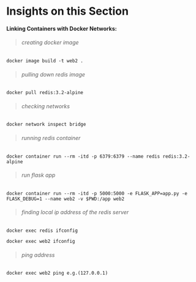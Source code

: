 # Insights on this Section
#### Linking Containers with Docker Networks:
> ###### creating docker image
```
docker image build -t web2 .
```
> ###### pulling down redis image
```
docker pull redis:3.2-alpine
```
> ###### checking networks
```
docker network inspect bridge
```
> ###### running redis container
```
docker container run --rm -itd -p 6379:6379 --name redis redis:3.2-alpine
```
> ###### run flask app
```
docker container run --rm -itd -p 5000:5000 -e FLASK_APP=app.py -e FLASK_DEBUG=1 --name web2 -v $PWD:/app web2
```
> ###### finding local ip address of the redis server
```
docker exec redis ifconfig

docker exec web2 ifconfig
```
> ###### ping address
```
docker exec web2 ping e.g.(127.0.0.1)
```
